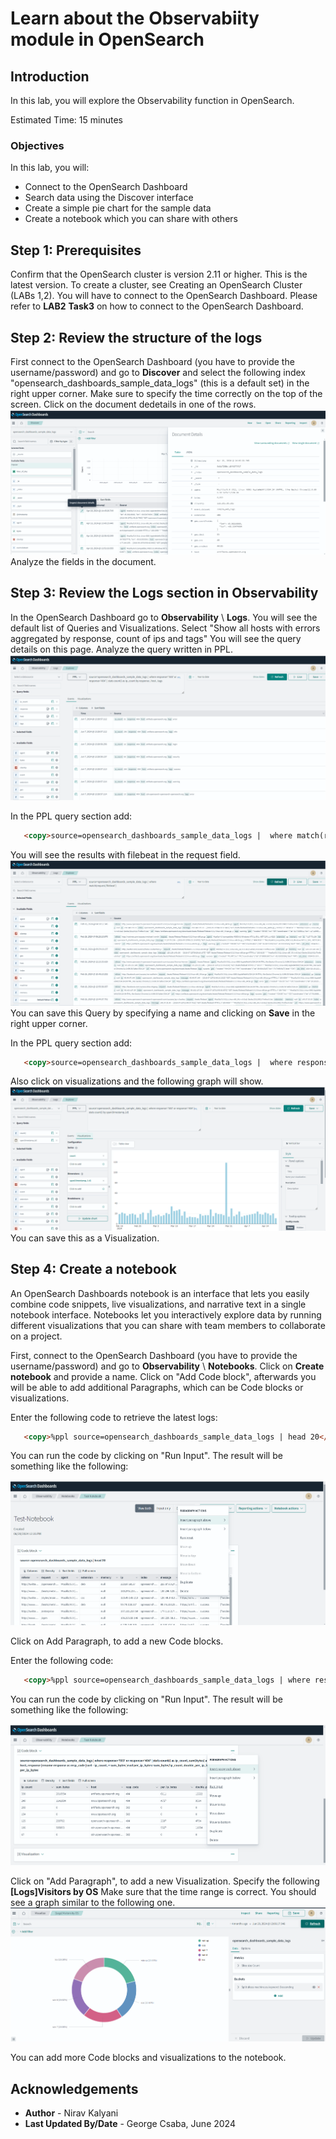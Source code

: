 # Learn about the Observabiity module in OpenSearch 

## Introduction

In this lab, you will explore the Observability function in OpenSearch.

Estimated Time: 15 minutes

### Objectives

In this lab, you will:
- Connect to the OpenSearch Dashboard
- Search data using the Discover interface
- Create a simple pie chart for the sample data
- Create a notebook which you can share with others

## Step 1: Prerequisites
Confirm that the OpenSearch cluster is version 2.11 or higher.  This is the latest version. To create a cluster, see Creating an OpenSearch Cluster (LABs 1,2). You will have to connect to the OpenSearch Dashboard.
Please refer to **LAB2** **Task3** on how to connect to the OpenSearch Dashboard.

## Step 2: Review the structure of the logs
First connect to the OpenSearch Dashboard (you have to provide the username/password) and go to **Discover** and select the following index "opensearch\_dashboards\_sample\_data\_logs" (this is a default set) in the right upper corner. Make sure to specify the time correctly on the top of the screen. Click on the document dedetails in one of the rows.  
   ![OpenSearch Dashboards - Document Details](../images/image-observability1.png)
Analyze the fields in the document.


## Step 3: Review the Logs section in Observability 
In the OpenSearch Dashboard  go to **Observability** \ **Logs**. You will see the default list of Queries and Visualizations. Select 
"Show all hosts with errors aggregated by response, count of ips and tags"
 You will see the query details on this page. Analyze the query written in PPL.  
   ![OpenSearch Dashboards - Document Details](../images/image-observability2.png)

In the PPL query section add:
```html
   <copy>source=opensearch_dashboards_sample_data_logs |  where match(request,'filebeat')</copy>
   ```
 You will see the results with filebeat in the request field.  
   ![OpenSearch Dashboards - Document Details](../images/image-observability3.png)
You can save this Query by specifying a name and clicking on **Save** in the right upper corner.

In the PPL query section add:
```html
   <copy>source=opensearch_dashboards_sample_data_logs |  where response='503' or response='404' |  stats count() by span(timestamp,1d)</copy>
   ```
Also click on visualizations and the following graph will show.
 ![OpenSearch Dashboards - Document Details](../images/image-observability4.png)
You can save this as a Visualization.


## Step 4: Create a notebook
An OpenSearch Dashboards notebook is an interface that lets you easily combine code snippets, live visualizations, and narrative text in a single notebook interface. Notebooks let you interactively explore data by running different visualizations that you can share with team members to collaborate on a project.


First, connect to the OpenSearch Dashboard (you have to provide the username/password) and go to **Observability** \ **Notebooks**. 
Click on **Create notebook** and provide a name. 
Click on "Add Code block", afterwards you will be able to add additional Paragraphs, which can be Code blocks or visualizations. 

Enter the following code to retrieve the latest logs:

```html
   <copy>%ppl source=opensearch_dashboards_sample_data_logs | head 20</copy>
```
You can run the code by clicking on "Run Input". The result will be something like the following:

 ![OpenSearch Dashboards - Document Details](../images/image-observability7.png)

Click on Add Paragraph, to add a new Code blocks. 

Enter the following code:

```html
   <copy>%ppl source=opensearch_dashboards_sample_data_logs | where response='503' or response='404' | stats count() as ip_count, sum(bytes) as sum_bytes by host, response |rename response as resp_code |sort - ip_count, + sum_bytes |eval per_ip_bytes=sum_bytes/ip_count, double_per_ip_bytes = 2 * per_ip_bytes</copy>
```
You can run the code by clicking on "Run Input". The result will be something like the following:

 ![OpenSearch Dashboards - Document Details](../images/image-observability8.png)

Click on "Add Paragraph", to add a new Visualization. Specify the following **[Logs]Visitors by OS**
Make sure that the time range is correct.
You should see a graph similar to the following one.
   ![OpenSearch Dashboards - Document Details](../images/image-observability9.png)

You can add more Code blocks and visualizations to the notebook.


## Acknowledgements

* **Author** - Nirav Kalyani
* **Last Updated By/Date** - George Csaba, June 2024
